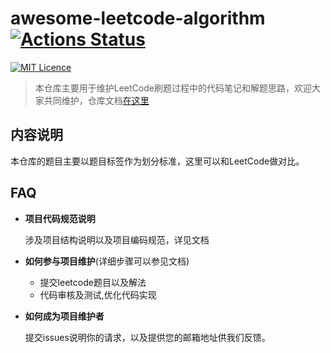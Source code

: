 # awesome-leetcode-algorithm [![Actions Status](https://github.com/jianjustin/awesome-leetcode-algorithm/workflows/Java%20CI/badge.svg)](shadow-authorization-server)
  [![MIT Licence](https://badges.frapsoft.com/os/mit/mit.svg?v=103)](https://opensource.org/licenses/mit-license.php)

> 本仓库主要用于维护LeetCode刷题过程中的代码笔记和解题思路，欢迎大家共同维护，仓库文档[在这里](https://jianjustin.github.io/awesome-leetcode-algorithm/)

## 内容说明

本仓库的题目主要以题目标签作为划分标准，这里可以和LeetCode做对比。

## FAQ

* **项目代码规范说明**
  
  涉及项目结构说明以及项目编码规范，详见文档

* **如何参与项目维护**(详细步骤可以参见文档)

  * 提交leetcode题目以及解法
  * 代码审核及测试,优化代码实现

* **如何成为项目维护者**

  提交issues说明你的请求，以及提供您的邮箱地址供我们反馈。   